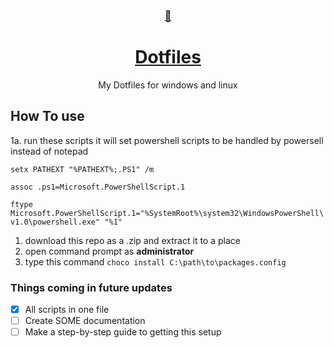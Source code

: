<div align="center">
    <a href="oscardobsonbrown.me">
        <h3>🎨</h3>
        <h1>Dotfiles</h1>
    </a>

My Dotfiles for windows and linux

</div>

## How To use
1a. run these scripts it will set powershell scripts to be handled by powersell instead of notepad

`setx PATHEXT "%PATHEXT%;.PS1" /m`

 `assoc .ps1=Microsoft.PowerShellScript.1`
 
 `ftype Microsoft.PowerShellScript.1="%SystemRoot%\system32\WindowsPowerShell\v1.0\powershell.exe" "%1"`
 
1. download this repo as a .zip and extract it to a place
2. open command prompt as **administrator**
3. type this command `choco install C:\path\to\packages.config`

### Things coming in future updates
- [x] All scripts in one file
- [ ] Create SOME documentation
- [ ] Make a step-by-step guide to getting this setup
